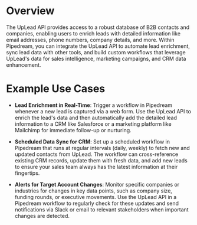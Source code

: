 # Overview

The UpLead API provides access to a robust database of B2B contacts and companies, enabling users to enrich leads with detailed information like email addresses, phone numbers, company details, and more. Within Pipedream, you can integrate the UpLead API to automate lead enrichment, sync lead data with other tools, and build custom workflows that leverage UpLead's data for sales intelligence, marketing campaigns, and CRM data enhancement.

# Example Use Cases

- **Lead Enrichment in Real-Time**: Trigger a workflow in Pipedream whenever a new lead is captured via a web form. Use the UpLead API to enrich the lead's data and then automatically add the detailed lead information to a CRM like Salesforce or a marketing platform like Mailchimp for immediate follow-up or nurturing.

- **Scheduled Data Sync for CRM**: Set up a scheduled workflow in Pipedream that runs at regular intervals (daily, weekly) to fetch new and updated contacts from UpLead. The workflow can cross-reference existing CRM records, update them with fresh data, and add new leads to ensure your sales team always has the latest information at their fingertips.

- **Alerts for Target Account Changes**: Monitor specific companies or industries for changes in key data points, such as company size, funding rounds, or executive movements. Use the UpLead API in a Pipedream workflow to regularly check for these updates and send notifications via Slack or email to relevant stakeholders when important changes are detected.
